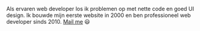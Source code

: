 Als ervaren web developer los ik problemen op met nette code en goed UI design. Ik bouwde mijn eerste website in 2000 en ben professioneel web developer sinds 2010. <a href="#contact">Mail me</a> 😃
